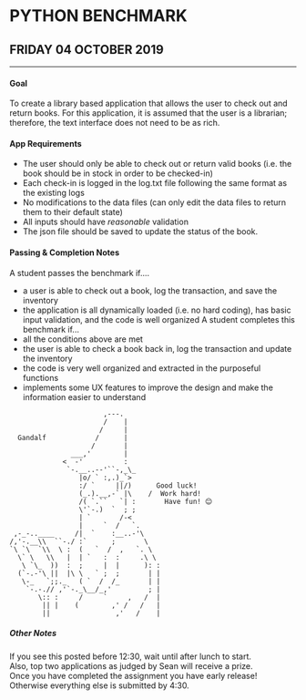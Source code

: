 # PYTHON BENCHMARK
## FRIDAY 04 OCTOBER 2019
-------------------------

#### Goal
To create a library based application that allows the user to check out and return books. For this application, it is assumed that the user is a librarian; therefore, the text interface does not need to be as rich.

#### App Requirements
* The user should only be able to check out or return valid books (i.e. the book should be in stock in order to be checked-in)
* Each check-in is logged in the log.txt file following the same format as the existing logs
* No modifications to the data files (can only edit the data files to return them to their default state)
* All inputs should have _reasonable_ validation
* The json file should be saved to update the status of the book.

#### Passing & Completion Notes
A student passes the benchmark if.... 
* a user is able to check out a book, log the transaction, and save the inventory
* the application is all dynamically loaded (i.e. no hard coding), has basic input validation, and the code is well organized
A student completes this benchmark if...
* all the conditions above are met
* the user is able to check a book back in, log the transaction and update the inventory
* the code is very well organized and extracted in the purposeful functions
* implements some UX features to improve the design and make the information easier to understand

```
                       ,---.
                       /    |
                      /     |
  Gandalf            /      |
                    /       |
               ___,'        |
             <  -'          :
              `-.__..--'``-,_\_
                 |o/ ` :,.)_`>
                 :/ `     ||/)      Good luck!
                 (_.).__,-` |\    /  Work hard!
                 /( `.``   `| :       Have fun! 😊︎ 
                 \'`-.)  `  ; ;
                 | `       /-<
                 |     `  /   `.
 ,-_-..____     /|  `    :__..-'\
/,'-.__\\  ``-./ :`      ;       \
`\ `\  `\\  \ :  (   `  /  ,   `. \
  \` \   \\   |  | `   :  :     .\ \
   \ `\_  ))  :  ;     |  |      ): :
  (`-.-'\ ||  |\ \   ` ;  ;       | |
   \-_   `;;._   ( `  /  /_       | |
    `-.-.// ,'`-._\__/_,'         ; |
       \:: :     /     `     ,   /  |
        || |    (        ,' /   /   |
        ||                ,'   /    |
```

##### Other Notes
If you see this posted before 12:30, wait until after lunch to start.\
Also, top two applications as judged by Sean will receive a prize.\
Once you have completed the assignment you have early release! Otherwise everything else is submitted by 4:30. 
